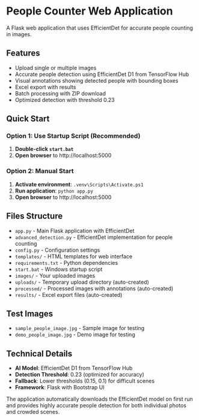# People Counter Web Application

A Flask web application that uses EfficientDet for accurate people counting in images.

## Features
- Upload single or multiple images
- Accurate people detection using EfficientDet D1 from TensorFlow Hub
- Visual annotations showing detected people with bounding boxes
- Excel export with results
- Batch processing with ZIP download
- Optimized detection with threshold 0.23

## Quick Start

### Option 1: Use Startup Script (Recommended)
1. **Double-click `start.bat`** 
2. **Open browser** to http://localhost:5000

### Option 2: Manual Start
1. **Activate environment**: `.venv\Scripts\Activate.ps1`
2. **Run application**: `python app.py`
3. **Open browser** to http://localhost:5000

## Files Structure
- `app.py` - Main Flask application with EfficientDet
- `advanced_detection.py` - EfficientDet implementation for people counting
- `config.py` - Configuration settings
- `templates/` - HTML templates for web interface
- `requirements.txt` - Python dependencies
- `start.bat` - Windows startup script
- `images/` - Your uploaded images
- `uploads/` - Temporary upload directory (auto-created)
- `processed/` - Processed images with annotations (auto-created)
- `results/` - Excel export files (auto-created)

## Test Images
- `sample_people_image.jpg` - Sample image for testing
- `demo_people_image.jpg` - Demo image for testing

## Technical Details
- **AI Model**: EfficientDet D1 from TensorFlow Hub
- **Detection Threshold**: 0.23 (optimized for accuracy)
- **Fallback**: Lower thresholds (0.15, 0.1) for difficult scenes
- **Framework**: Flask with Bootstrap UI

The application automatically downloads the EfficientDet model on first run and provides highly accurate people detection for both individual photos and crowded scenes.
